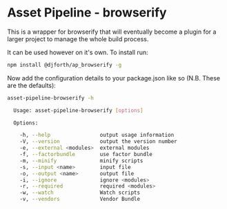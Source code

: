 # Asset Pipeline - browserify

This is a wrapper for browserify that will eventually become a plugin for a larger project to manage the whole build process.

It can be used however on it's own.  To install run:

```bash
npm install @djforth/ap_browserify -g
```


Now add the configuration details to your package.json like so (N.B. These are the defaults):




```bash
asset-pipeline-browserify -h

  Usage: asset-pipeline-browserify [options]

  Options:

    -h, --help                output usage information
    -V, --version             output the version number
    -e, --external <modules>  external modules
    -f, --factorbundle        use factor bundle
    -m, --minify              minify scripts
    -s, --input <name>        input file
    -o, --output <name>       output file
    -i, --ignore              ignore <modules>
    -r, --required            required <modules>
    -w, --watch               Watch scripts
    -v, --vendors             Vendor Bundle
```